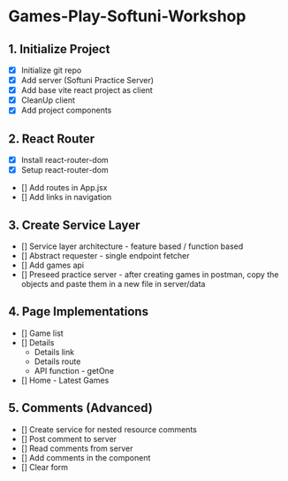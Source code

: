 # Games-Play-Softuni-Workshop

## 1. Initialize Project
- [x] Initialize git repo
- [x] Add server (Softuni Practice Server)
- [x] Add base vite react project as client
- [x] CleanUp client
- [x] Add project components

## 2. React Router
- [x] Install react-router-dom
- [x] Setup react-router-dom
- [] Add routes in App.jsx
- [] Add links in navigation
  
## 3. Create Service Layer
- [] Service layer architecture - feature based / function based
- [] Abstract requester - single endpoint fetcher
- [] Add games api
- [] Preseed practice server - after creating games in postman, copy the objects and paste them in a new file in server/data

## 4. Page Implementations
- [] Game list
- [] Details 
    - Details link
    - Details route
    - API function - getOne
- [] Home - Latest Games

## 5. Comments (Advanced)
- [] Create service for nested resource comments
- [] Post comment to server
- [] Read comments from server
- [] Add comments in the component
- [] Clear form

